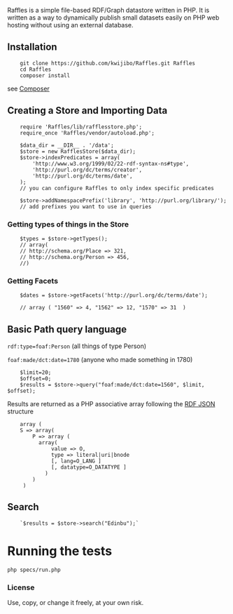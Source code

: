 Raffles is a simple file-based RDF/Graph datastore written in PHP. It is
written as a way to dynamically publish small datasets easily on PHP web
hosting without using an external database.


## Installation 



        git clone https://github.com/kwijibo/Raffles.git Raffles
        cd Raffles
        composer install

see [Composer](http://getcomposer.org)

## Creating a Store and Importing Data


        require 'Raffles/lib/rafflesstore.php';
        require_once 'Raffles/vendor/autoload.php';

        $data_dir = __DIR__ . '/data';
        $store = new RafflesStore($data_dir);
        $store->indexPredicates = array(
            'http://www.w3.org/1999/02/22-rdf-syntax-ns#type',
            'http://purl.org/dc/terms/creator',
            'http://purl.org/dc/terms/date',
        );
        // you can configure Raffles to only index specific predicates

        $store->addNamespacePrefix('library', 'http://purl.org/library/');
        // add prefixes you want to use in queries


### Getting types of things in the Store

        $types = $store->getTypes();
        // array(
        // http://schema.org/Place => 321,
        // http://schema.org/Person => 456,
        //)



### Getting Facets

        $dates = $store->getFacets('http://purl.org/dc/terms/date');

        // array ( "1560" => 4, "1562" => 12, "1570" => 31  )


## Basic Path query language

`rdf:type=foaf:Person` (all things of type Person)

`foaf:made/dct:date=1780` (anyone who made something in 1780)

        
        $limit=20;
        $offset=0;
        $results = $store->query("foaf:made/dct:date=1560", $limit, $offset);
        

Results are returned as a PHP associative array following the [RDF JSON](https://github.com/iand/rdf-json) structure

        
        array (
        S => array(
            P => array (  
              array(
                  value => O, 
                  type => literal|uri|bnode 
                  [, lang=O_LANG ] 
                  [, datatype=O_DATATYPE ]
                )
            )
         )
        

## Search

        `$results = $store->search("Edinbu");`

# Running the tests

`php specs/run.php`

### License

Use, copy, or change it freely, at your own risk.

